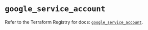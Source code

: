 # `google_service_account`

Refer to the Terraform Registry for docs: [`google_service_account`](https://registry.terraform.io/providers/hashicorp/google-beta/5.43.0/docs/resources/google_service_account).
